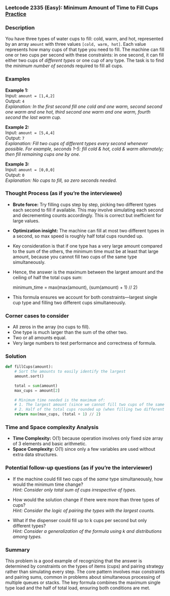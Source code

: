 ### Leetcode 2335 (Easy): Minimum Amount of Time to Fill Cups [Practice](https://leetcode.com/problems/minimum-amount-of-time-to-fill-cups)

### Description  
You have three types of water cups to fill: cold, warm, and hot, represented by an array `amount` with three values `[cold, warm, hot]`. Each value represents how many cups of that type you need to fill. The machine can fill one or two cups per second with these constraints: in one second, it can fill either two cups of *different types* or one cup of any type. The task is to find the *minimum number of seconds* required to fill all cups.

### Examples  

**Example 1:**  
Input: `amount = [1,4,2]`  
Output: `4`  
*Explanation: In the first second fill one cold and one warm, second second one warm and one hot, third second one warm and one warm, fourth second the last warm cup.*

**Example 2:**  
Input: `amount = [5,4,4]`  
Output: `7`  
*Explanation: Fill two cups of different types every second whenever possible. For example, seconds 1–5: fill cold & hot, cold & warm alternately; then fill remaining cups one by one.*

**Example 3:**  
Input: `amount = [0,0,0]`  
Output: `0`  
*Explanation: No cups to fill, so zero seconds needed.*

### Thought Process (as if you’re the interviewee)  
- **Brute force:** Try filling cups step by step, picking two different types each second to fill if available. This may involve simulating each second and decrementing counts accordingly. This is correct but inefficient for large values.

- **Optimization insight:** The machine can fill at most two different types in a second, so max speed is roughly half total cups rounded up.

- Key consideration is that if one type has a very large amount compared to the sum of the others, the minimum time must be at least that large amount, because you cannot fill two cups of the same type simultaneously.

- Hence, the answer is the maximum between the largest amount and the ceiling of half the total cups sum:  

  minimum_time = max(max(amount), (sum(amount) + 1) // 2)

- This formula ensures we account for both constraints—largest single cup type and filling two different cups simultaneously.

### Corner cases to consider  
- All zeros in the array (no cups to fill).  
- One type is much larger than the sum of the other two.  
- Two or all amounts equal.  
- Very large numbers to test performance and correctness of formula.  

### Solution

```python
def fillCups(amount):
    # Sort the amounts to easily identify the largest
    amount.sort()
    
    total = sum(amount)
    max_cups = amount[2]
    
    # Minimum time needed is the maximum of:
    # 1. The largest amount (since we cannot fill two cups of the same type simultaneously)
    # 2. Half of the total cups rounded up (when filling two different types simultaneously most of the time)
    return max(max_cups, (total + 1) // 2)
```

### Time and Space complexity Analysis  

- **Time Complexity:** O(1) because operation involves only fixed size array of 3 elements and basic arithmetic.  
- **Space Complexity:** O(1) since only a few variables are used without extra data structures.

### Potential follow-up questions (as if you’re the interviewer)  

- If the machine could fill two cups of the *same* type simultaneously, how would the minimum time change?  
  *Hint: Consider only total sum of cups irrespective of types.*

- How would the solution change if there were more than three types of cups?  
  *Hint: Consider the logic of pairing the types with the largest counts.*

- What if the dispenser could fill up to k cups per second but only different types?  
  *Hint: Consider a generalization of the formula using k and distributions among types.*

### Summary  
This problem is a good example of recognizing that the answer is determined by constraints on the types of items (cups) and pairing strategy rather than simulating every step. The core pattern involves max constraints and pairing sums, common in problems about simultaneous processing of multiple queues or stacks. The key formula combines the maximum single type load and the half of total load, ensuring both conditions are met.
